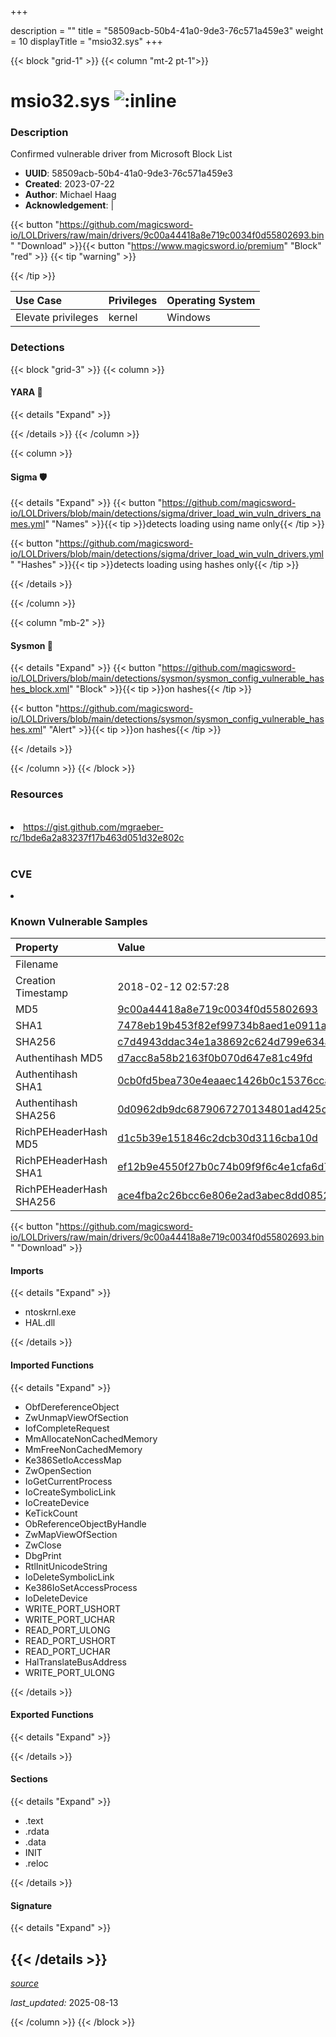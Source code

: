 +++

description = ""
title = "58509acb-50b4-41a0-9de3-76c571a459e3"
weight = 10
displayTitle = "msio32.sys"
+++


{{< block "grid-1" >}}
{{< column "mt-2 pt-1">}}


# msio32.sys ![:inline](/images/twitter_verified.png) 

### Description

Confirmed vulnerable driver from Microsoft Block List
- **UUID**: 58509acb-50b4-41a0-9de3-76c571a459e3
- **Created**: 2023-07-22
- **Author**: Michael Haag
- **Acknowledgement**:  | [](https://twitter.com/)

{{< button "https://github.com/magicsword-io/LOLDrivers/raw/main/drivers/9c00a44418a8e719c0034f0d55802693.bin" "Download" >}}{{< button "https://www.magicsword.io/premium" "Block" "red" >}}
{{< tip "warning" >}}

{{< /tip >}}



| Use Case | Privileges | Operating System | 
|:---- | ---- | ---- |
| Elevate privileges | kernel | Windows |



### Detections


{{< block "grid-3" >}}
{{< column >}}
#### YARA 🏹
{{< details "Expand" >}}

{{< /details >}}
{{< /column >}}



{{< column >}}

#### Sigma 🛡️
{{< details "Expand" >}}
{{< button "https://github.com/magicsword-io/LOLDrivers/blob/main/detections/sigma/driver_load_win_vuln_drivers_names.yml" "Names" >}}{{< tip >}}detects loading using name only{{< /tip >}} 


{{< button "https://github.com/magicsword-io/LOLDrivers/blob/main/detections/sigma/driver_load_win_vuln_drivers.yml" "Hashes" >}}{{< tip >}}detects loading using hashes only{{< /tip >}} 

{{< /details >}}

{{< /column >}}


{{< column "mb-2" >}}

#### Sysmon 🔎
{{< details "Expand" >}}
{{< button "https://github.com/magicsword-io/LOLDrivers/blob/main/detections/sysmon/sysmon_config_vulnerable_hashes_block.xml" "Block" >}}{{< tip >}}on hashes{{< /tip >}} 

{{< button "https://github.com/magicsword-io/LOLDrivers/blob/main/detections/sysmon/sysmon_config_vulnerable_hashes.xml" "Alert" >}}{{< tip >}}on hashes{{< /tip >}} 

{{< /details >}}

{{< /column >}}
{{< /block >}}


### Resources
<br>
<li><a href="https://gist.github.com/mgraeber-rc/1bde6a2a83237f17b463d051d32e802c">https://gist.github.com/mgraeber-rc/1bde6a2a83237f17b463d051d32e802c</a></li>
<br>

### CVE

<li><a href="https://cve.mitre.org/cgi-bin/cvename.cgi?name="></a></li>

### Known Vulnerable Samples

| Property           | Value |
|:-------------------|:------|
| Filename           |  |
| Creation Timestamp           | 2018-02-12 02:57:28 |
| MD5                | [9c00a44418a8e719c0034f0d55802693](https://www.virustotal.com/gui/file/9c00a44418a8e719c0034f0d55802693) |
| SHA1               | [7478eb19b453f82ef99734b8aed1e0911aab9d55](https://www.virustotal.com/gui/file/7478eb19b453f82ef99734b8aed1e0911aab9d55) |
| SHA256             | [c7d4943ddac34e1a38692c624d799e634ad4c4e3ae7e3bb2ae4cf0d8eb8985bc](https://www.virustotal.com/gui/file/c7d4943ddac34e1a38692c624d799e634ad4c4e3ae7e3bb2ae4cf0d8eb8985bc) |
| Authentihash MD5   | [d7acc8a58b2163f0b070d647e81c49fd](https://www.virustotal.com/gui/search/authentihash%253Ad7acc8a58b2163f0b070d647e81c49fd) |
| Authentihash SHA1  | [0cb0fd5bea730e4eaaec1426b0c15376ccac6d83](https://www.virustotal.com/gui/search/authentihash%253A0cb0fd5bea730e4eaaec1426b0c15376ccac6d83) |
| Authentihash SHA256| [0d0962db9dc6879067270134801ad425c1f3e85b0dc39877c02aaa9c54aca14e](https://www.virustotal.com/gui/search/authentihash%253A0d0962db9dc6879067270134801ad425c1f3e85b0dc39877c02aaa9c54aca14e) |
| RichPEHeaderHash MD5   | [d1c5b39e151846c2dcb30d3116cba10d](https://www.virustotal.com/gui/search/rich_pe_header_hash%253Ad1c5b39e151846c2dcb30d3116cba10d) |
| RichPEHeaderHash SHA1  | [ef12b9e4550f27b0c74b09f9f6c4e1cfa6d757f7](https://www.virustotal.com/gui/search/rich_pe_header_hash%253Aef12b9e4550f27b0c74b09f9f6c4e1cfa6d757f7) |
| RichPEHeaderHash SHA256| [ace4fba2c26bcc6e806e2ad3abec8dd0852907ccd429053608e3c639a514d1bc](https://www.virustotal.com/gui/search/rich_pe_header_hash%253Aace4fba2c26bcc6e806e2ad3abec8dd0852907ccd429053608e3c639a514d1bc) |

{{< button "https://github.com/magicsword-io/LOLDrivers/raw/main/drivers/9c00a44418a8e719c0034f0d55802693.bin" "Download" >}} 


#### Imports
{{< details "Expand" >}}
* ntoskrnl.exe
* HAL.dll

{{< /details >}}
#### Imported Functions
{{< details "Expand" >}}
* ObfDereferenceObject
* ZwUnmapViewOfSection
* IofCompleteRequest
* MmAllocateNonCachedMemory
* MmFreeNonCachedMemory
* Ke386SetIoAccessMap
* ZwOpenSection
* IoGetCurrentProcess
* IoCreateSymbolicLink
* IoCreateDevice
* KeTickCount
* ObReferenceObjectByHandle
* ZwMapViewOfSection
* ZwClose
* DbgPrint
* RtlInitUnicodeString
* IoDeleteSymbolicLink
* Ke386IoSetAccessProcess
* IoDeleteDevice
* WRITE_PORT_USHORT
* WRITE_PORT_UCHAR
* READ_PORT_ULONG
* READ_PORT_USHORT
* READ_PORT_UCHAR
* HalTranslateBusAddress
* WRITE_PORT_ULONG

{{< /details >}}
#### Exported Functions
{{< details "Expand" >}}

{{< /details >}}

#### Sections
{{< details "Expand" >}}
* .text
* .rdata
* .data
* INIT
* .reloc

{{< /details >}}
#### Signature
{{< details "Expand" >}}

{{< /details >}}
-----



[*source*](https://github.com/magicsword-io/LOLDrivers/blob/main/yaml/58509acb-50b4-41a0-9de3-76c571a459e3.yaml)

*last_updated:* 2025-08-13

{{< /column >}}
{{< /block >}}
